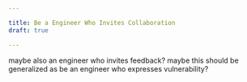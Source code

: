 ```yaml
---

title: Be a Engineer Who Invites Collaboration
draft: true

---
```


maybe also an engineer who invites feedback? maybe this should be generalized as be an engineer who expresses vulnerability?
<!--stackedit_data:
eyJoaXN0b3J5IjpbNDI5NjM1OTYyLDUyMzUxNjIzOF19
-->
